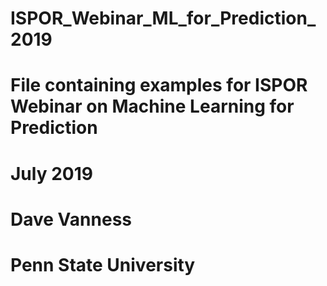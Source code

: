 # ISPOR_Webinar_ML_for_Prediction_2019
# File containing examples for ISPOR Webinar on Machine Learning for Prediction
# July 2019
# Dave Vanness
# Penn State University
